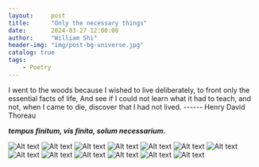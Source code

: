 ```yaml
---
layout:     post
title:      "Only the necessary things"
date:       2024-03-27 12:00:00
author:     "William Shi"
header-img: "img/post-bg-universe.jpg"
catalog: true
tags:
    - Poetry
---
```


I went to the woods because I wished to live deliberately,
to front only the essential facts of life,
And see if I could not learn what it had to teach,
and not, when I came to die, discover that I had not lived.
                    ------ Henry David Thoreau


***tempus finitum, vis finita, solum necessarium.***

![Alt text](https://raw.githubusercontent.com/swl007007/swl007007.github.io/master/_posts/040524/Screenshot%202024-04-05%20181339.png "universe")
![Alt text](https://raw.githubusercontent.com/swl007007/swl007007.github.io/master/_posts/040524/Screenshot%202024-04-05%20181420.png "universe")
![Alt text](https://raw.githubusercontent.com/swl007007/swl007007.github.io/master/_posts/040524/Screenshot%202024-04-05%20181429.png "universe")
![Alt text](https://raw.githubusercontent.com/swl007007/swl007007.github.io/master/_posts/040524/Screenshot%202024-04-05%20181439.png "universe")
![Alt text](https://raw.githubusercontent.com/swl007007/swl007007.github.io/master/_posts/040524/Screenshot%202024-04-05%20181450.png "universe")
![Alt text](https://raw.githubusercontent.com/swl007007/swl007007.github.io/master/_posts/040524/Screenshot%202024-04-05%20181455.png "universe")
![Alt text](https://raw.githubusercontent.com/swl007007/swl007007.github.io/master/_posts/040524/Screenshot%202024-04-05%20181500.png "universe")
![Alt text](https://raw.githubusercontent.com/swl007007/swl007007.github.io/master/_posts/040524/Screenshot%202024-04-05%20181507.png "universe")
![Alt text](https://raw.githubusercontent.com/swl007007/swl007007.github.io/master/_posts/040524/Screenshot%202024-04-05%20181519.png "universe")
![Alt text](https://raw.githubusercontent.com/swl007007/swl007007.github.io/master/_posts/040524/Screenshot%202024-04-05%20181524.png "universe")
![Alt text](https://raw.githubusercontent.com/swl007007/swl007007.github.io/master/_posts/040524/Screenshot%202024-04-05%20181529.png "universe")
![Alt text](https://raw.githubusercontent.com/swl007007/swl007007.github.io/master/_posts/040524/Screenshot%202024-04-05%20181608.png "universe")
![Alt text](https://raw.githubusercontent.com/swl007007/swl007007.github.io/master/_posts/040524/Screenshot%202024-04-05%20181612.png "universe")



